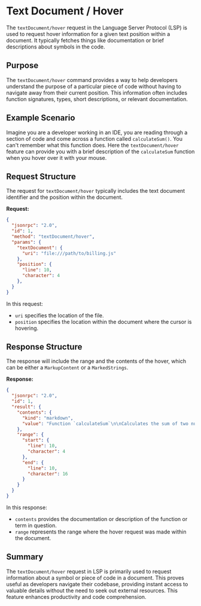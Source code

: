 # Text Document / Hover

The `textDocument/hover` request in the Language Server Protocol (LSP) is used to request hover information for a given text position within a document. It typically fetches things like documentation or brief descriptions about symbols in the code.

## Purpose

The `textDocument/hover` command provides a way to help developers understand the purpose of a particular piece of code without having to navigate away from their current position. This information often includes function signatures, types, short descriptions, or relevant documentation.

## Example Scenario

Imagine you are a developer working in an IDE, you are reading through a section of code and come across a function called `calculateSum()`. You can't remember what this function does. Here the `textDocument/hover` feature can provide you with a brief description of the `calculateSum` function when you hover over it with your mouse.

## Request Structure

The request for `textDocument/hover` typically includes the text document identifier and the position within the document.

**Request:**

```json
{
  "jsonrpc": "2.0",
  "id": 1,
  "method": "textDocument/hover",
  "params": {
    "textDocument": {
      "uri": "file:///path/to/billing.js"
    },
    "position": {
      "line": 10,
      "character": 4
    },
  }
}
```

In this request:
- `uri` specifies the location of the file.
- `position` specifies the location within the document where the cursor is hovering.

## Response Structure

The response will include the range and the contents of the hover, which can be either a `MarkupContent` or a `MarkedStrings`.

**Response:**

```json
{
  "jsonrpc": "2.0",
  "id": 1,
  "result": {
    "contents": {
      "kind": "markdown",
      "value": "Function `calculateSum`\n\nCalculates the sum of two numbers."
    },
    "range": {
      "start": {
        "line": 10,
        "character": 4
      },
      "end": {
        "line": 10,
        "character": 16
      }
    }
  }
}
```

In this response:
- `contents` provides the documentation or description of the function or term in question.
- `range` represents the range where the hover request was made within the document.

## Summary

The `textDocument/hover` request in LSP is primarily used to request information about a symbol or piece of code in a document. This proves useful as developers navigate their codebase, providing instant access to valuable details without the need to seek out external resources. This feature enhances productivity and code comprehension.
